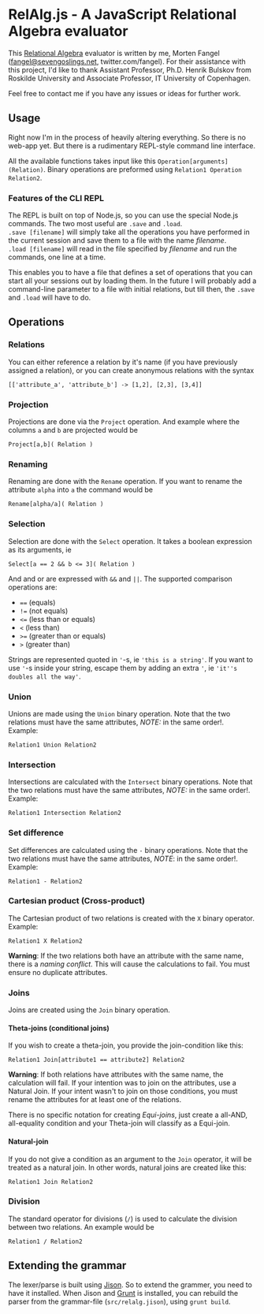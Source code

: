 # RelAlg.js - A JavaScript Relational Algebra evaluator

This [Relational Algebra][relalg] evaluator is written by me, Morten Fangel (fangel@sevengoslings.net, twitter.com/fangel). For their assistance with this project, I'd like to thank Assistant Professor, Ph.D. Henrik Bulskov from Roskilde University and Associate Professor, IT University of Copenhagen.

Feel free to contact me if you have any issues or ideas for further work.

## Usage

Right now I'm in the process of heavily altering everything. So there is no web-app yet. But there is a rudimentary REPL-style command line interface.

All the available functions takes input like this `Operation[arguments](Relation)`. Binary operations are 
preformed using `Relation1 Operation Relation2`.

### Features of the CLI REPL

The REPL is built on top of Node.js, so you can use the special Node.js commands. The two most useful are `.save` and `.load`.   
`.save [filename]` will simply take all the operations you have performed in the current session and save them to a file with the name _filename_.  
`.load [filename]` will read in the file specified by _filename_ and run the commands, one line at a time.

This enables you to have a file that defines a set of operations that you can start all your sessions out by loading them. In the future I will probably add a command-line parameter to a file with initial relations, but till then, the `.save` and `.load` will have to do.

## Operations

### Relations

You can either reference a relation by it's name (if you have previously assigned a relation), or you can create anonymous relations with the syntax

	[['attribute_a', 'attribute_b'] -> [1,2], [2,3], [3,4]]

### Projection

Projections are done via the `Project` operation. And example where the columns `a` and `b` are projected would be

	Project[a,b]( Relation )
	
### Renaming

Renaming are done with the `Rename` operation. If you want to rename the attribute `alpha` into `a` the command would be

	Rename[alpha/a]( Relation )
	
### Selection

Selection are done with the `Select` operation. It takes a boolean expression as its arguments, ie

	Select[a == 2 && b <= 3]( Relation )
	
And and or are expressed with `&&` and `||`. The supported comparison operations are:

 * `==` (equals)
 * `!=` (not equals)
 * `<=` (less than or equals)
 * `<` (less than)
 * `>=` (greater than or equals)
 * `>` (greater than)

Strings are represented quoted in `'`-s, ie `'this is a string'`. If you want to use `'`-s inside your string, escape them by adding an extra `'`, ie `'it''s doubles all the way'`.

### Union

Unions are made using the `Union` binary operation. Note that the two relations must have the same attributes, _NOTE:_ in the same order!.  
Example:

	Relation1 Union Relation2
	
### Intersection

Intersections are calculated with the `Intersect` binary operations. Note that the two relations must have the same attributes, _NOTE:_ in the same order!.  
Example:

	Relation1 Intersection Relation2

### Set difference

Set differences are calculated using the `-` binary operations. Note that the two relations must have the same attributes, _NOTE_: in the same order!.  
Example:

	Relation1 - Relation2
	
### Cartesian product (Cross-product)

The Cartesian product of two relations is created with the `X` binary operator.  
Example:

	Relation1 X Relation2
	
**Warning**: If the two relations both have an attribute with the same name, there is a _naming conflict_. 
This will cause the calculations to fail. You must ensure no duplicate attributes.

### Joins

Joins are created using the `Join` binary operation. 

#### Theta-joins (conditional joins)

If you wish to create a theta-join, you provide the join-condition like this:

	Relation1 Join[attribute1 == attribute2] Relation2
	
**Warning**: If both relations have attributes with the same name, the calculation will fail. If your intention was to join on the attributes, use a Natural Join. If your intent wasn't to join on those conditions, you must rename the attributes for at least one of the relations.

There is no specific notation for creating _Equi-joins_, just create a all-AND, all-equality condition and
your Theta-join will classify as a Equi-join.

#### Natural-join

If you do not give a condition as an argument to the `Join` operator, it will be treated as a natural join. 
In other words, natural joins are created like this:

	Relation1 Join Relation2
	
### Division

The standard operator for divisions (`/`) is used to calculate the division between two relations.
An example would be

	Relation1 / Relation2

## Extending the grammar

The lexer/parse is built using [Jison][jison]. So to extend the grammer, you need to have it installed.
When Jison and [Grunt][grunt] is installed, you can rebuild the parser from the grammar-file (`src/relalg.jison`), using
`grunt build`.

[relalg]: http://www.wikipedia.org/wiki/Relational_Algebra
[jison]: http://zaach.github.com/jison/
[grunt]: http://gruntjs.com